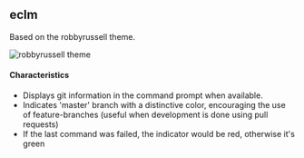 ## eclm
Based on the robbyrussell theme.

![robbyrussell theme](https://bachue.github.io/oh-my-fish/images/robbyrussell-screenshot.png)


#### Characteristics

* Displays git information in the command prompt when available.
* Indicates 'master' branch with a distinctive color, encouraging the use of feature-branches (useful when development is done using pull requests)
* If the last command was failed, the indicator would be red, otherwise it's green
